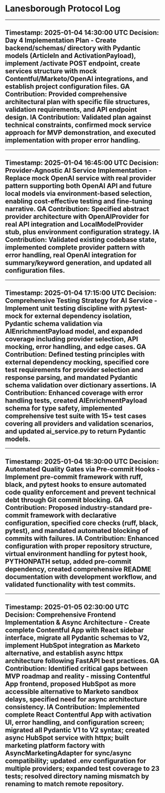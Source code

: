# Lanesborough Protocol Log

---
**Timestamp:** 2025-01-04 14:30:00 UTC
**Decision:** Day 4 Implementation Plan - Create backend/schemas/ directory with Pydantic models (ArticleIn and ActivationPayload), implement /activate POST endpoint, create services structure with mock Contentful/Marketo/OpenAI integrations, and establish project configuration files.
**GA Contribution:** Provided comprehensive architectural plan with specific file structures, validation requirements, and API endpoint design.
**IA Contribution:** Validated plan against technical constraints, confirmed mock service approach for MVP demonstration, and executed implementation with proper error handling.
---

---
**Timestamp:** 2025-01-04 16:45:00 UTC
**Decision:** Provider-Agnostic AI Service Implementation - Replace mock OpenAI service with real provider pattern supporting both OpenAI API and future local models via environment-based selection, enabling cost-effective testing and fine-tuning narrative.
**GA Contribution:** Specified abstract provider architecture with OpenAIProvider for real API integration and LocalModelProvider stub, plus environment configuration strategy.
**IA Contribution:** Validated existing codebase state, implemented complete provider pattern with error handling, real OpenAI integration for summary/keyword generation, and updated all configuration files.
---

---
**Timestamp:** 2025-01-04 17:15:00 UTC
**Decision:** Comprehensive Testing Strategy for AI Service - Implement unit testing discipline with pytest-mock for external dependency isolation, Pydantic schema validation via AIEnrichmentPayload model, and expanded coverage including provider selection, API mocking, error handling, and edge cases.
**GA Contribution:** Defined testing principles with external dependency mocking, specified core test requirements for provider selection and response parsing, and mandated Pydantic schema validation over dictionary assertions.
**IA Contribution:** Enhanced coverage with error handling tests, created AIEnrichmentPayload schema for type safety, implemented comprehensive test suite with 15+ test cases covering all providers and validation scenarios, and updated ai_service.py to return Pydantic models.
---

---
**Timestamp:** 2025-01-04 18:30:00 UTC
**Decision:** Automated Quality Gates via Pre-commit Hooks - Implement pre-commit framework with ruff, black, and pytest hooks to ensure automated code quality enforcement and prevent technical debt through Git commit blocking.
**GA Contribution:** Proposed industry-standard pre-commit framework with declarative configuration, specified core checks (ruff, black, pytest), and mandated automated blocking of commits with failures.
**IA Contribution:** Enhanced configuration with proper repository structure, virtual environment handling for pytest hook, PYTHONPATH setup, added pre-commit dependency, created comprehensive README documentation with development workflow, and validated functionality with test commits.
---

---
**Timestamp:** 2025-01-05 02:30:00 UTC
**Decision:** Comprehensive Frontend Implementation & Async Architecture - Create complete Contentful App with React sidebar interface, migrate all Pydantic schemas to V2, implement HubSpot integration as Marketo alternative, and establish async httpx architecture following FastAPI best practices.
**GA Contribution:** Identified critical gaps between MVP roadmap and reality - missing Contentful App frontend, proposed HubSpot as more accessible alternative to Marketo sandbox delays, specified need for async architecture consistency.
**IA Contribution:** Implemented complete React Contentful App with activation UI, error handling, and configuration screen; migrated all Pydantic V1 to V2 syntax; created async HubSpot service with httpx; built marketing platform factory with AsyncMarketingAdapter for sync/async compatibility; updated .env configuration for multiple providers; expanded test coverage to 23 tests; resolved directory naming mismatch by renaming to match remote repository.
---

